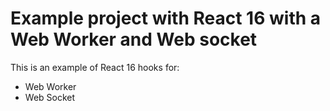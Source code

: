 # Example project with React 16 with a Web Worker and Web socket
This is an example of React 16 hooks for:

- Web Worker
- Web Socket
